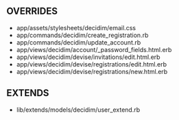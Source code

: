 ## OVERRIDES
- app/assets/stylesheets/decidim/email.css
- app/commands/decidim/create_registration.rb
- app/commands/decidim/update_account.rb
- app/views/decidim/account/_password_fields.html.erb
- app/views/decidim/devise/invitations/edit.html.erb
- app/views/decidim/devise/registrations/edit.html.erb
- app/views/decidim/devise/registrations/new.html.erb

## EXTENDS
- lib/extends/models/decidim/user_extend.rb
